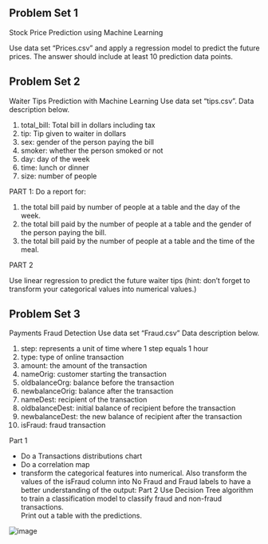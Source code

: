 
## Problem Set 1

Stock Price Prediction using Machine Learning

Use data set “Prices.csv” and apply a regression model to predict the future prices. 
The answer should include at least 10 prediction data points.


## Problem Set 2

Waiter Tips Prediction with Machine Learning
Use data set “tips.csv”. Data description below.
1.	total_bill: Total bill in dollars including tax
2.	tip: Tip given to waiter in dollars
3.	sex: gender of the person paying the bill
4.	smoker: whether the person smoked or not
5.	day: day of the week
6.	time: lunch or dinner
7.	size: number of people

PART 1:
Do a report for:

1.	the total bill paid by number of people at a table and the day of the week.
2.	the total bill paid by the number of people at a table and the gender of the person paying the bill.
3.	the total bill paid by the number of people at a table and the time of the meal.

PART 2

Use linear regression to predict the future waiter tips (hint: don’t forget to transform your categorical values into numerical values.)


## Problem Set 3

Payments Fraud Detection
Use data set “Fraud.csv”
Data description below.
1.	step: represents a unit of time where 1 step equals 1 hour
2.	type: type of online transaction
3.	amount: the amount of the transaction
4.	nameOrig: customer starting the transaction
5.	oldbalanceOrg: balance before the transaction
6.	newbalanceOrig: balance after the transaction
7.	nameDest: recipient of the transaction
8.	oldbalanceDest: initial balance of recipient before the transaction
9.	newbalanceDest: the new balance of recipient after the transaction
10.	isFraud: fraud transaction

Part 1
-	Do a Transactions distributions chart
-	Do a correlation map
-	transform the categorical features into numerical. Also transform the values of the isFraud column into No Fraud and Fraud labels to have a better understanding of the output:
Part 2
Use Decision Tree algorithm to train a classification model to classify fraud and non-fraud transactions.  
Print out a table with the predictions.

![image](https://github.com/loinguyen1/Machine-Learning-Practices/assets/127418660/f81df624-4122-4a51-9270-2c3c372b67dc)
